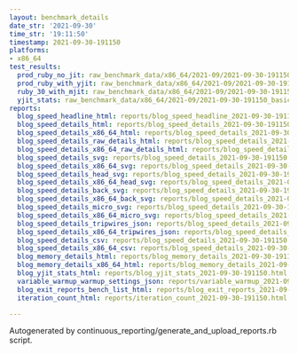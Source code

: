 ```yaml
---
layout: benchmark_details
date_str: '2021-09-30'
time_str: '19:11:50'
timestamp: 2021-09-30-191150
platforms:
- x86_64
test_results:
  prod_ruby_no_jit: raw_benchmark_data/x86_64/2021-09/2021-09-30-191150_basic_benchmark_prod_ruby_no_jit.json
  prod_ruby_with_yjit: raw_benchmark_data/x86_64/2021-09/2021-09-30-191150_basic_benchmark_prod_ruby_with_yjit.json
  ruby_30_with_mjit: raw_benchmark_data/x86_64/2021-09/2021-09-30-191150_basic_benchmark_ruby_30_with_mjit.json
  yjit_stats: raw_benchmark_data/x86_64/2021-09/2021-09-30-191150_basic_benchmark_yjit_stats.json
reports:
  blog_speed_headline_html: reports/blog_speed_headline_2021-09-30-191150.html
  blog_speed_details_html: reports/blog_speed_details_2021-09-30-191150.html
  blog_speed_details_x86_64_html: reports/blog_speed_details_2021-09-30-191150.x86_64.html
  blog_speed_details_raw_details_html: reports/blog_speed_details_2021-09-30-191150.raw_details.html
  blog_speed_details_x86_64_raw_details_html: reports/blog_speed_details_2021-09-30-191150.x86_64.raw_details.html
  blog_speed_details_svg: reports/blog_speed_details_2021-09-30-191150.svg
  blog_speed_details_x86_64_svg: reports/blog_speed_details_2021-09-30-191150.x86_64.svg
  blog_speed_details_head_svg: reports/blog_speed_details_2021-09-30-191150.head.svg
  blog_speed_details_x86_64_head_svg: reports/blog_speed_details_2021-09-30-191150.x86_64.head.svg
  blog_speed_details_back_svg: reports/blog_speed_details_2021-09-30-191150.back.svg
  blog_speed_details_x86_64_back_svg: reports/blog_speed_details_2021-09-30-191150.x86_64.back.svg
  blog_speed_details_micro_svg: reports/blog_speed_details_2021-09-30-191150.micro.svg
  blog_speed_details_x86_64_micro_svg: reports/blog_speed_details_2021-09-30-191150.x86_64.micro.svg
  blog_speed_details_tripwires_json: reports/blog_speed_details_2021-09-30-191150.tripwires.json
  blog_speed_details_x86_64_tripwires_json: reports/blog_speed_details_2021-09-30-191150.x86_64.tripwires.json
  blog_speed_details_csv: reports/blog_speed_details_2021-09-30-191150.csv
  blog_speed_details_x86_64_csv: reports/blog_speed_details_2021-09-30-191150.x86_64.csv
  blog_memory_details_html: reports/blog_memory_details_2021-09-30-191150.html
  blog_memory_details_x86_64_html: reports/blog_memory_details_2021-09-30-191150.x86_64.html
  blog_yjit_stats_html: reports/blog_yjit_stats_2021-09-30-191150.html
  variable_warmup_warmup_settings_json: reports/variable_warmup_2021-09-30-191150.warmup_settings.json
  blog_exit_reports_bench_list_html: reports/blog_exit_reports_2021-09-30-191150.bench_list.html
  iteration_count_html: reports/iteration_count_2021-09-30-191150.html

---
```

Autogenerated by continuous_reporting/generate_and_upload_reports.rb script.
